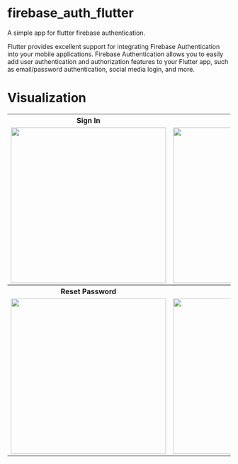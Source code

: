 # firebase_auth_flutter
 A simple app for flutter firebase authentication.
 
Flutter provides excellent support for integrating Firebase Authentication into your mobile applications. Firebase Authentication allows you to easily add user authentication and authorization features to your Flutter app, such as email/password authentication, social media login, and more.

# Visualization
<table align="center">
  <tr>
    <th>Sign In </th>
    <th>Sign Up</th>
 </tr>
  <tr>
    <td><img src="https://github.com/Jackfrst/firebase_auth_flutter/assets/60434580/6896def7-368c-4b47-aabf-7764585897c0" width="350"></td>
    <td><img src="https://github.com/Jackfrst/firebase_auth_flutter/assets/60434580/a375eb79-10be-4951-9e4a-2cb0e7e7dd74" width="350"></td>
  </tr>
 
  <tr>
    <th>Reset Password</th>
    <th>Home Page</th>
  </tr>
  <tr>
    <td><img src="https://github.com/Jackfrst/firebase_auth_flutter/assets/60434580/edb0f7bb-d1fd-41d1-a013-ddc0816fefb0" width="350"></td>
    <td><img src="https://github.com/Jackfrst/firebase_auth_flutter/assets/60434580/6e906c05-ebb5-44c8-ad1a-7c58123f4761" width="350"></td>
  </tr>
</table>
